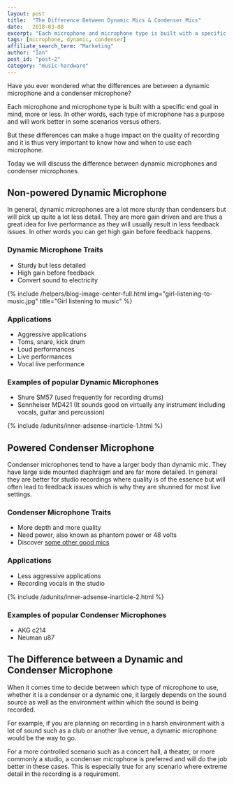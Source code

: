 ```yaml
---
layout: post
title:  "The Difference Between Dynamic Mics & Condenser Mics"
date:   2018-03-08
excerpt: "Each microphone and microphone type is built with a specific end goal in mind, more or less"
tags: [microphone, dynamic, condenser]
affiliate_search_term: "Marketing"
author: "Ian"
post_id: "post-2"
category: "music-hardware"
---
```

Have you ever wondered what the differences are between a dynamic microphone and a condenser microphone?

Each microphone and microphone type is built with a specific end goal in mind, more or less. In other words, each type of microphone has a purpose and will work better in some scenarios versus others.

But these differences can make a huge impact on the quality of recording and it is thus very important to know how and when to use each microphone.

Today we will discuss the difference between dynamic microphones and condenser microphones.

## Non-powered Dynamic Microphone
In general, dynamic microphones are a lot more sturdy than condensers but will pick up quite a lot less detail. They are more gain driven and are thus a great idea for live performance as they will usually result in less feedback issues. In other words you can get high gain before feedback happens.

### Dynamic Microphone Traits
* Sturdy but less detailed
* High gain before feedback
* Convert sound to electricity

{% include /helpers/blog-image-center-full.html img="girl-listening-to-music.jpg" title="Girl listening to music" %}

### Applications
* Aggressive applications
* Toms, snare, kick drum
* Loud performances
* Live performances
* Vocal live performance

### Examples of popular Dynamic Microphones
* Shure SM57 (used frequently for recording drums)
* Sennheiser MD421 (It sounds good on virtually any instrument including vocals, guitar and percussion)

{% include /adunits/inner-adsense-inarticle-1.html %}

## Powered Condenser Microphone
Condenser microphones tend to have a larger body than dynamic mic. They have large side mounted diaphragm and are far more detailed. In general they are better for studio recordings where quality is of the essence but will often lead to feedback issues which is why they are shunned for most live settings.

### Condenser Microphone Traits
* More depth and more quality
* Need power, also known as phantom power or 48 volts
* Discover [some other good mics](https://ehomerecordingstudio.com/best-condenser-mics/)

### Applications
* Less aggressive applications
* Recording vocals in the studio

{% include /adunits/inner-adsense-inarticle-2.html %}

### Examples of popular Condenser Microphones
* AKG c214
* Neuman u87

## The Difference between a Dynamic and Condenser Microphone
When it comes time to decide between which type of microphone to use, whether it is a condenser or a dynamic one, it largely depends on the sound source as well as the environment within which the sound is being recorded.

For example, if you are planning on recording in a harsh environment with a lot of sound such as a club or another live venue, a dynamic microphone would be the way to go.

For a more controlled scenario such as a concert hall, a theater, or more commonly a studio, a condenser microphone is preferred and will do the job better in these cases. This is especially true for any scenario where extreme detail in the recording is a requirement.
